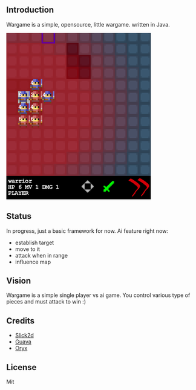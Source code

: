 ## Introduction

Wargame is a simple, opensource, little wargame. written in Java. 

![Wargame influence map](img/influence-01.png)

## Status

In progress, just a basic framework for now.
Ai feature right now:
* establish target
* move to it
* attack when in range
* influence map

## Vision

Wargame is a simple single player vs ai game. 
You control various type of pieces and must attack to win :)


## Credits
* [Slick2d](http://slick.cokeandcode.com/)
* [Guava](http://code.google.com/p/guava-libraries/)
* [Oryx](http://forums.tigsource.com/index.php?topic=8970.0)

## License

Mit
